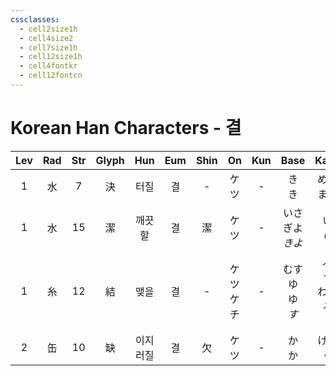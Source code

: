 ```yaml
---
cssclasses:
  - cell2size1h
  - cell4size2
  - cell7size1h
  - cell12size1h
  - cell4fontkr
  - cell12fontcn
---
```


# Korean Han Characters - 결

| Lev | Rad | Str | Glyph | Hun  | Eum | Shin |    On    | Kun |        Base         |         Kana         | Simp |    Man     |  Can  | Viet |
| :-: | :-: | :-: | :---: | :--: | :-: | :--: | :------: | :-: | :-----------------: | :------------------: | :--: | :--------: | :---: | :--: |
|  1  |  水  |  7  |   決   |  터질  |  결  |  -   |    ケツ    |  -  |       き<br>き        |       める<br>まる       |  决   |    jué     | kyut3 |      |
|  1  |  水  | 15  |   潔   | 깨끗할  |  결  |  潔   |    ケツ    |  -  |    いさぎよ<br>*きよ*     |       い<br>*い*       |  洁   |    jié     | git3  |      |
|  1  |  糸  | 12  |   結   |  맺을  |  결  |  -   | ケツ<br>ケチ |  -  | むす<br>ゆ<br>ゆ<br>*す* | ぶ<br>う<br>わえる<br>*く* |  结   | jiē<br>jié | git3  |      |
|  2  |  缶  | 10  |   缺   | 이지러질 |  결  |  欠   |    ケツ    |  -  |       か<br>か        |       ける<br>く        |  -   |    quē     | kyut3 |      |
